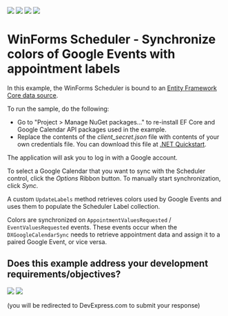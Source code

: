 <!-- default badges list -->
![](https://img.shields.io/endpoint?url=https://codecentral.devexpress.com/api/v1/VersionRange/152613217/18.2.2%2B)
[![](https://img.shields.io/badge/Open_in_DevExpress_Support_Center-FF7200?style=flat-square&logo=DevExpress&logoColor=white)](https://supportcenter.devexpress.com/ticket/details/T830507)
[![](https://img.shields.io/badge/📖_How_to_use_DevExpress_Examples-e9f6fc?style=flat-square)](https://docs.devexpress.com/GeneralInformation/403183)
[![](https://img.shields.io/badge/💬_Leave_Feedback-feecdd?style=flat-square)](#does-this-example-address-your-development-requirementsobjectives)
<!-- default badges end -->
# WinForms Scheduler - Synchronize colors of Google Events with appointment labels

In this example, the WinForms Scheduler is bound to an [Entity Framework Core data source](https://documentation.devexpress.com/WindowsForms/118049/Common-Features/Data-Binding/Binding-to-Entity-Framework-Core).

To run the sample, do the following:

* Go to "Project > Manage NuGet packages..." to re-install EF Core and Google Calendar API packages used in the example.
* Replace the contents of the *client_secret.json* file with contents of your own credentials file. You can download this file at [.NET Quickstart](https://developers.google.com/calendar/quickstart/dotnet).

The application will ask you to log in with a Google account.

To select a Google Calendar that you want to sync with the Scheduler control, click the *Options* Ribbon button. To manually start synchronization, click *Sync*.

A custom `UpdateLabels` method retrieves colors used by Google Events and uses them to populate the Scheduler Label collection.

Colors are synchronized on `AppointmentValuesRequested` / `EventValuesRequested` events. These events occur when the `DXGoogleCalendarSync` needs to retrieve appointment data and assign it to a paired Google Event, or vice versa.
<!-- feedback -->
## Does this example address your development requirements/objectives?

[<img src="https://www.devexpress.com/support/examples/i/yes-button.svg"/>](https://www.devexpress.com/support/examples/survey.xml?utm_source=github&utm_campaign=winforms-scheduler-sync-google-event-colors-with-labels&~~~was_helpful=yes) [<img src="https://www.devexpress.com/support/examples/i/no-button.svg"/>](https://www.devexpress.com/support/examples/survey.xml?utm_source=github&utm_campaign=winforms-scheduler-sync-google-event-colors-with-labels&~~~was_helpful=no)

(you will be redirected to DevExpress.com to submit your response)
<!-- feedback end -->
